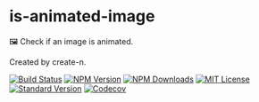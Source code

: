 # is-animated-image

🖼️ Check if an image is animated.

Created by create-n.

[![Build Status][travis-image]][travis-url]
[![NPM Version][npm-version-image]][npm-url]
[![NPM Downloads][npm-downloads-image]][npm-url]
[![MIT License][license-image]][license-url]
[![Standard Version][standard-version-image]][standard-version-url]
[![Codecov][codecov-image]][codecov-url]

[travis-image]: https://img.shields.io/travis/vivaxy/is-animated-image.svg?style=flat-square
[travis-url]: https://travis-ci.org/vivaxy/is-animated-image
[npm-version-image]: https://img.shields.io/npm/v/is-animated-image.svg?style=flat-square
[npm-url]: https://www.npmjs.com/package/is-animated-image
[npm-downloads-image]: https://img.shields.io/npm/dt/is-animated-image.svg?style=flat-square
[license-image]: https://img.shields.io/npm/l/is-animated-image.svg?style=flat-square
[license-url]: LICENSE
[standard-version-image]: https://img.shields.io/badge/release-standard%20version-brightgreen.svg?style=flat-square
[standard-version-url]: https://github.com/conventional-changelog/standard-version
[codecov-image]: https://img.shields.io/codecov/c/github/vivaxy/is-animated-image.svg?style=flat-square
[codecov-url]: https://codecov.io/gh/vivaxy/is-animated-image
